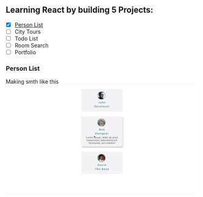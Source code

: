 ## Learning React by building 5 Projects:

- [X] [Person List](https://github.com/MaxBaranowski/mb-react-learninig/tree/person_list_project)
- [ ] City Tours
- [ ] Todo List
- [ ] Room Search
- [ ] Portfolio

### Person List
Making smth like this
![Screenshot](screenshot.png)
